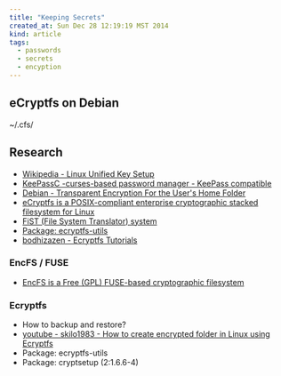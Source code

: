 ```yaml
---
title: "Keeping Secrets"
created_at: Sun Dec 28 12:19:19 MST 2014
kind: article
tags:
  - passwords
  - secrets
  - encyption
---
```


## eCryptfs on Debian

~/.cfs/


## Research

* [Wikipedia - Linux Unified Key Setup](http://en.wikipedia.org/wiki/Linux_Unified_Key_Setup)
* [KeePassC -curses-based password manager - KeePass compatible](http://raymontag.github.io/keepassc/)
* [Debian - Transparent Encryption For the User's Home Folder](https://wiki.debian.org/TransparentEncryptionForHomeFolder)
* [eCryptfs is a POSIX-compliant enterprise cryptographic stacked filesystem for Linux](http://ecryptfs.org/about.html)
* [FiST (File System Translator) system](http://www.filesystems.org/)
* [Package: ecryptfs-utils](https://packages.debian.org/wheezy/misc/ecryptfs-utils)
* [bodhizazen - Ecryptfs Tutorials](http://bodhizazen.net/Tutorials/Ecryptfs)

### EncFS / FUSE

* [EncFS is a Free (GPL) FUSE-based cryptographic filesystem](http://en.wikipedia.org/wiki/EncFS)

### Ecryptfs

* How to backup and restore?
* [youtube - skilo1983 - How to create encrypted folder in Linux using Ecryptfs](https://www.youtube.com/watch?v=quxyJdt5_Vw)
* Package: ecryptfs-utils  
* Package: cryptsetup (2:1.6.6-4) 
